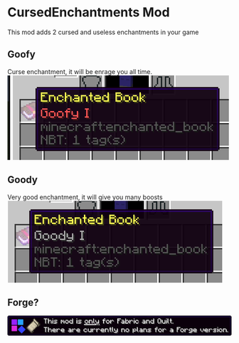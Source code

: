 # CursedEnchantments Mod

This mod adds 2 cursed and useless enchantments in your game

## Goofy

Curse enchantment, it will be enrage you all time.
![IMAGE](https://github.com/ModdingCommonwealth/MCWImages/blob/main/ddadsaddsad.png?raw=true)

## Goody

Very good enchantment, it will give you many boosts
![IMAGE](https://github.com/ModdingCommonwealth/MCWImages/blob/main/dasadsasdaddasdasdsdasdsdda.png?raw=true)

## Forge?
![Forge?](https://github.com/ModdingCommonwealth/MCWImages/blob/main/quilt_fabric-banner.png?raw=true)
